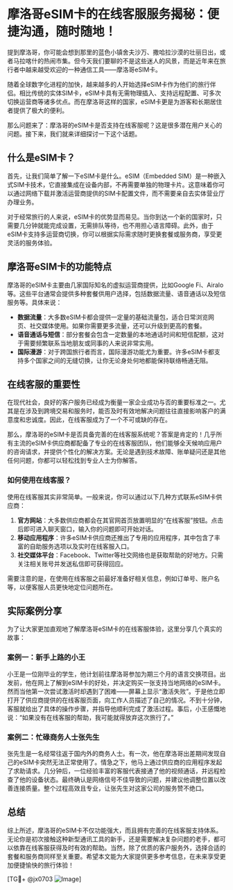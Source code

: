 # 摩洛哥eSIM卡的在线客服服务揭秘：便捷沟通，随时随地！

提到摩洛哥，你可能会想到那里的蓝色小镇舍夫沙万、撒哈拉沙漠的壮丽日出，或者马拉喀什的热闹市集。但今天我们要聊的不是这些迷人的风景，而是近年来在旅行者中越来越受欢迎的一种通信工具——摩洛哥eSIM卡。

随着全球数字化进程的加快，越来越多的人开始选择eSIM卡作为他们的旅行伴侣。相比传统的实体SIM卡，eSIM卡具有无需物理插入、支持远程配置、可多次切换运营商等诸多优点。而在摩洛哥这样的国家，eSIM卡更是为游客和长期居住者提供了极大的便利。

那么问题来了：摩洛哥的eSIM卡是否支持在线客服呢？这是很多潜在用户关心的问题。接下来，我们就来详细探讨一下这个话题。

## 什么是eSIM卡？

首先，让我们简单了解一下eSIM卡是什么。eSIM（Embedded SIM）是一种嵌入式SIM卡技术，它直接集成在设备内部，不再需要单独的物理卡片。这意味着你可以通过网络下载并激活运营商提供的SIM卡配置文件，而不需要亲自去实体营业厅办理业务。

对于经常旅行的人来说，eSIM卡的优势显而易见。当你到达一个新的国家时，只需要几分钟就能完成设置，无需排队等待，也不用担心语言障碍。此外，由于eSIM卡支持多运营商切换，你可以根据实际需求随时更换套餐或服务商，享受更灵活的服务体验。

## 摩洛哥eSIM卡的功能特点

摩洛哥的eSIM卡主要由几家国际知名的虚拟运营商提供，比如Google Fi、Airalo等。这些平台通常会提供多种套餐供用户选择，包括数据流量、语音通话以及短信服务等。具体来说：

- **数据流量**：大多数eSIM卡都会提供一定量的基础流量包，适合日常浏览网页、社交媒体使用。如果你需要更多流量，还可以升级到更高的套餐。
- **语音通话与短信**：部分套餐会包含一定数量的本地通话时间和短信配额，这对于需要频繁联系当地朋友或同事的人来说非常实用。
- **国际漫游**：对于跨国旅行者而言，国际漫游功能尤为重要。许多eSIM卡都支持多个国家之间的无缝切换，让你无论身处何地都能保持联络畅通无阻。

## 在线客服的重要性

在现代社会，良好的客户服务已经成为衡量一家企业成功与否的重要标准之一。尤其是在涉及到跨境交易和服务时，能否及时有效地解决问题往往直接影响客户的满意度和忠诚度。因此，在线客服成为了一个不可或缺的存在。

那么，摩洛哥的eSIM卡是否具备完善的在线客服系统呢？答案是肯定的！几乎所有主流的eSIM卡供应商都配备了专业的在线客服团队，他们能够全天候响应用户的咨询请求，并提供个性化的解决方案。无论是遇到技术故障、账单疑问还是其他任何问题，你都可以轻松找到专业人士为你解答。

### 如何使用在线客服？

使用在线客服其实非常简单。一般来说，你可以通过以下几种方式联系eSIM卡供应商：

1. **官方网站**：大多数供应商都会在其官网首页放置明显的“在线客服”按钮。点击后即可进入聊天窗口，输入你的问题即可开始对话。
2. **移动应用程序**：许多eSIM卡供应商还推出了专用的应用程序，其中包含了丰富的自助服务选项以及实时在线客服入口。
3. **社交媒体平台**：Facebook、Twitter等社交网络也是获取帮助的好地方。只需关注相关账号并发送私信即可获得回应。

需要注意的是，在使用在线客服之前最好准备好相关信息，例如订单号、账户名等，以便客服人员更快地定位问题所在。

## 实际案例分享

为了让大家更加直观地了解摩洛哥eSIM卡的在线客服体验，这里分享几个真实的故事：

### 案例一：新手上路的小王

小王是一位刚毕业的学生，他计划前往摩洛哥参加为期三个月的语言交换项目。出发前，他在网上了解到eSIM卡的好处，并决定购买一张支持当地网络的eSIM卡。然而当他第一次尝试激活时却遇到了困难——屏幕上显示“激活失败”。于是他立即打开了供应商提供的在线客服页面，向工作人员描述了自己的情况。不到十分钟，客服就给出了具体的操作步骤，并指导他顺利完成了激活过程。事后，小王感慨地说：“如果没有在线客服的帮助，我可能就得放弃这次旅行了。”

### 案例二：忙碌商务人士张先生

张先生是一名经常往返于国内外的商务人士。有一次，他在摩洛哥出差期间发现自己的eSIM卡突然无法正常使用了。情急之下，他马上通过供应商的应用程序发起了求助请求。几分钟后，一位经验丰富的客服代表接通了他的视频通话，并远程检查了他的设备状态。最终确认是网络信号不佳导致的问题，并建议他调整位置以改善连接质量。整个过程高效且专业，让张先生对这家公司的服务赞不绝口。

## 总结

综上所述，摩洛哥的eSIM卡不仅功能强大，而且拥有完善的在线客服支持体系。无论你是初次接触这种新型通讯工具的新手，还是需要解决复杂问题的老手，都可以依靠在线客服获得及时有效的帮助。当然，除了优质的客户服务外，选择合适的套餐和服务商同样至关重要。希望本文能为大家提供更多参考信息，在未来享受更加便捷愉快的旅行体验！

[TG💪+ @jx0703 ![Image](https://github.com/user-attachments/assets/dbca1d08-cadb-493c-b0ec-ad6f7a83f270)]